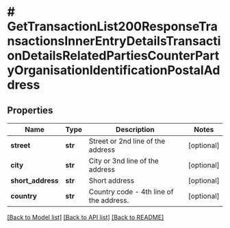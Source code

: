 # # GetTransactionList200ResponseTransactionsInnerEntryDetailsTransactionDetailsRelatedPartiesCounterPartyOrganisationIdentificationPostalAddress

## Properties

Name | Type | Description | Notes
------------ | ------------- | ------------- | -------------
**street** | **str** | Street or 2nd line of the address | [optional]
**city** | **str** | City or 3nd line of the address | [optional]
**short_address** | **str** | Short address | [optional]
**country** | **str** | Country code - 4th line of the address. | [optional]

[[Back to Model list]](../../README.md#models) [[Back to API list]](../../README.md#endpoints) [[Back to README]](../../README.md)
